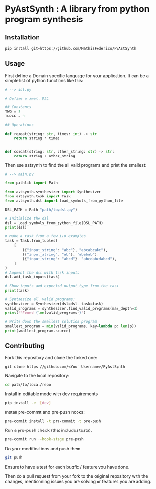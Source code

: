 # PyAstSynth : A library from python program synthesis

## Installation

```bash
pip install git+https://github.com/MathisFederico/PyAstSynth
```

## Usage

First define a Domain specific language for your application.
It can be a simple list of python functions like this:

```python
# --> dsl.py

# Define a small DSL

## Constants
TWO = 2
THREE = 3

## Operations

def repeat(string: str, times: int) -> str:
    return string * times


def concat(string: str, other_string: str) -> str:
    return string + other_string

```

Then use astsynth to find the all valid programs and print the smallest:

```python
# --> main.py

from pathlib import Path

from astsynth.synthesizer import Synthesizer
from astsynth.task import Task
from astsynth.dsl import load_symbols_from_python_file

DSL_PATH = Path("path/to/dsl.py")

# Initialize the dsl
dsl = load_symbols_from_python_file(DSL_PATH)
print(dsl)

# Make a task from a few i/o examples
task = Task.from_tuples(
    [
        ({"input_string": "abc"}, "abcabcabc"),
        ({"input_string": "ab"}, "ababab"),
        ({"input_string": "abcd"}, "abcdabcdabcd"),
    ]
)
# Augment the dsl with task inputs
dsl.add_task_inputs(task)

# Show inputs and expected output_type from the task
print(task)

# Synthesize all valid programs:
synthesizer = Synthesizer(dsl=dsl, task=task)
valid_programs = synthesizer.find_valid_programs(max_depth=3)
print(f"Found {len(valid_programs)}")

# Write down the smallest solution program
smallest_program = min(valid_programs, key=lambda p: len(p))
print(smallest_program.source)
```

## Contributing

Fork this repository and clone the forked one:
```
git clone https://github.com/<Your Username>/PyAstSynth
```

Navigate to the local repository:
```bash
cd path/to/local/repo
```

Install in editable mode with dev requirements:
```bash
pip install -e .[dev]
```

Install pre-commit and pre-push hooks:
```bash
pre-commit install -t pre-commit -t pre-push
```

Run a pre-push check (that includes tests):
```bash
pre-commit run --hook-stage pre-push
```

Do your modifications and push them
```bash
git push
```

Ensure to have a test for each bugfix / feature you have done.

Then do a pull request from your fork to the original repository with the changes, mentionning issues you are solving or features you are adding.
